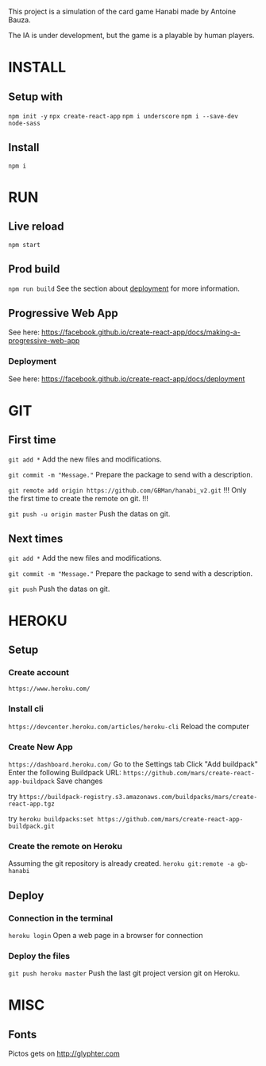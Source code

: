 This project is a simulation of the card game Hanabi made by Antoine Bauza.

The IA is under development, but the game is a playable by human players.

# INSTALL

## Setup with
`npm init -y`
`npx create-react-app`
`npm i underscore`
`npm i --save-dev node-sass`

## Install
`npm i`


# RUN

## Live reload
`npm start`

## Prod build
`npm run build`
See the section about [deployment](https://facebook.github.io/create-react-app/docs/deployment) for more information.

## Progressive Web App
See here: https://facebook.github.io/create-react-app/docs/making-a-progressive-web-app

### Deployment
See here: https://facebook.github.io/create-react-app/docs/deployment


# GIT

## First time
`git add *`
Add the new files and modifications.

`git commit -m "Message."`
Prepare the package to send with a description.

`git remote add origin https://github.com/GBMan/hanabi_v2.git`
!!! Only the first time to create the remote on git. !!!

`git push -u origin master`
Push the datas on git.

## Next times
`git add *`
Add the new files and modifications.

`git commit -m "Message."`
Prepare the package to send with a description.

`git push`
Push the datas on git.


# HEROKU

## Setup

### Create account
`https://www.heroku.com/`

### Install cli
`https://devcenter.heroku.com/articles/heroku-cli`
Reload the computer

### Create New App
`https://dashboard.heroku.com/`
Go to the Settings tab
Click "Add buildpack"
Enter the following Buildpack URL: `https://github.com/mars/create-react-app-buildpack`
Save changes

try `https://buildpack-registry.s3.amazonaws.com/buildpacks/mars/create-react-app.tgz`

try `heroku buildpacks:set https://github.com/mars/create-react-app-buildpack.git`

### Create the remote on Heroku
Assuming the git repository is already created.
`heroku git:remote -a gb-hanabi`

## Deploy
### Connection in the terminal
`heroku login`
Open a web page in a browser for connection

### Deploy the files
`git push heroku master`
Push the last git project version git on Heroku.


# MISC

## Fonts
Pictos gets on http://glyphter.com
